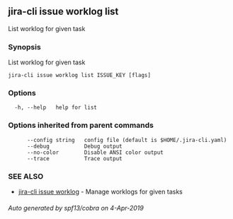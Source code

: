 ## jira-cli issue worklog list

List worklog for given task

### Synopsis

List worklog for given task

```
jira-cli issue worklog list ISSUE_KEY [flags]
```

### Options

```
  -h, --help   help for list
```

### Options inherited from parent commands

```
      --config string   config file (default is $HOME/.jira-cli.yaml)
      --debug           Debug output
      --no-color        Disable ANSI color output
      --trace           Trace output
```

### SEE ALSO

* [jira-cli issue worklog](jira-cli_issue_worklog.md)	 - Manage worklogs for given tasks

###### Auto generated by spf13/cobra on 4-Apr-2019
